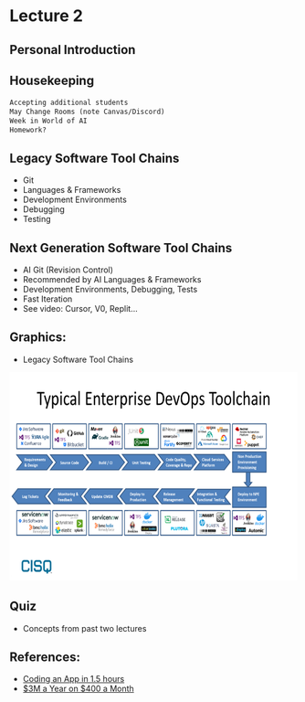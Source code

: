 # Lecture 2

## Personal Introduction

## Housekeeping
    Accepting additional students
    May Change Rooms (note Canvas/Discord)
    Week in World of AI
    Homework?

## Legacy Software Tool Chains
- Git
- Languages & Frameworks
- Development Environments
- Debugging
- Testing

## Next Generation Software Tool Chains
- AI Git (Revision Control)
- Recommended by AI Languages & Frameworks
- Development Environments, Debugging, Tests
- Fast Iteration
- See video: Cursor, V0, Replit...

## Graphics:
- Legacy Software Tool Chains
<div align="center">
  <img src="./Enterprise_SW_toolchain.png" width="600" height="365" />
</div>

## Quiz
- Concepts from past two lectures 

## References:
- [Coding an App in 1.5 hours](https://youtu.be/kDcM_xwmP3Q)
- [$3M a Year on $400 a Month](https://youtu.be/fvz2CxyGcyQ?si=pVjXAMrLfHXLVCoz)
